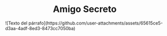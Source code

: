 <h1 align="center"> Amigo Secreto </h1>
![Texto del párrafo](https://github.com/user-attachments/assets/65615ce5-d3aa-4adf-8ed3-8473cc7050ba)
